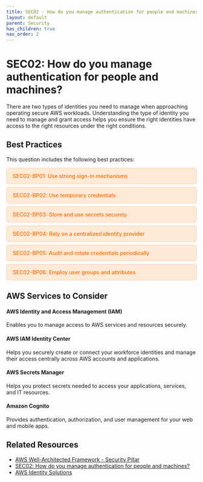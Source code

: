 ```yaml
---
title: SEC02 - How do you manage authentication for people and machines?
layout: default
parent: Security
has_children: true
nav_order: 2
---
```


<div class="pillar-header">
  <h1>SEC02: How do you manage authentication for people and machines?</h1>
  <p>There are two types of identities you need to manage when approaching operating secure AWS workloads. Understanding the type of identity you need to manage and grant access helps you ensure the right identities have access to the right resources under the right conditions.</p>
</div>

## Best Practices

This question includes the following best practices:

<div class="best-practices-list">
  <ul>
    <li><a href="./SEC02-BP01">SEC02-BP01: Use strong sign-in mechanisms</a></li>
    <li><a href="./SEC02-BP02">SEC02-BP02: Use temporary credentials</a></li>
    <li><a href="./SEC02-BP03">SEC02-BP03: Store and use secrets securely</a></li>
    <li><a href="./SEC02-BP04">SEC02-BP04: Rely on a centralized identity provider</a></li>
    <li><a href="./SEC02-BP05">SEC02-BP05: Audit and rotate credentials periodically</a></li>
    <li><a href="./SEC02-BP06">SEC02-BP06: Employ user groups and attributes</a></li>
  </ul>
</div>

## AWS Services to Consider

<div class="aws-service">
  <div class="aws-service-content">
    <h4>AWS Identity and Access Management (IAM)</h4>
    <p>Enables you to manage access to AWS services and resources securely.</p>
  </div>
</div>

<div class="aws-service">
  <div class="aws-service-content">
    <h4>AWS IAM Identity Center</h4>
    <p>Helps you securely create or connect your workforce identities and manage their access centrally across AWS accounts and applications.</p>
  </div>
</div>

<div class="aws-service">
  <div class="aws-service-content">
    <h4>AWS Secrets Manager</h4>
    <p>Helps you protect secrets needed to access your applications, services, and IT resources.</p>
  </div>
</div>

<div class="aws-service">
  <div class="aws-service-content">
    <h4>Amazon Cognito</h4>
    <p>Provides authentication, authorization, and user management for your web and mobile apps.</p>
  </div>
</div>

<div class="related-resources">
  <h2>Related Resources</h2>
  <ul>
    <li><a href="https://docs.aws.amazon.com/wellarchitected/latest/security-pillar/welcome.html">AWS Well-Architected Framework - Security Pillar</a></li>
    <li><a href="https://docs.aws.amazon.com/wellarchitected/latest/framework/sec-02.html">SEC02: How do you manage authentication for people and machines?</a></li>
    <li><a href="https://aws.amazon.com/identity/">AWS Identity Solutions</a></li>
  </ul>
</div>

<style>
.best-practices-list ul {
  list-style-type: none;
  padding-left: 0;
}

.best-practices-list li {
  background-color: #ffead7;
  margin-bottom: 0.5rem;
  border-radius: 5px;
  border: 1px solid #ffcca5;
}

.best-practices-list li a {
  display: block;
  padding: 0.75rem 1rem;
  color: #ff6a00;
  text-decoration: none;
  font-weight: 500;
}

.best-practices-list li a:hover {
  background-color: #ffcca5;
  border-radius: 4px;
}
</style>
